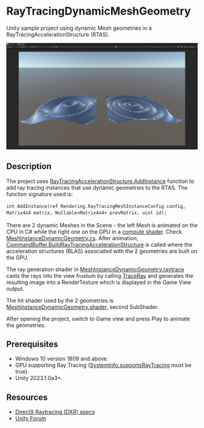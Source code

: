 # RayTracingDynamicMeshGeometry
Unity sample project using dynamic Mesh geometries in a RayTracingAccelerationStructure (RTAS).

<img src="Images/GameView.png" width="1280">

## Description
The project uses [RayTracingAccelerationStructure.AddInstance](https://docs.unity3d.com/2023.1/Documentation/ScriptReference/Rendering.RayTracingAccelerationStructure.AddInstance.html) function to add ray tracing instances that use dynamic geometries to the RTAS. The function signature used is:

`int AddInstance(ref Rendering.RayTracingMeshInstanceConfig config, Matrix4x4 matrix, Nullable<Matrix4x4> prevMatrix, uint id);`
\
\
There are 2 dynamic Meshes in the Scene - the left Mesh is animated on the CPU in C# while the right one on the GPU in a [compute shader](Assets/Shaders/WaveMeshAnimation.compute). Check [MeshInstanceDynamicGeometry.cs](Assets/Scripts/MeshInstanceDynamicGeometry.cs). After animation, [CommandBuffer.BuildRayTracingAccelerationStructure](https://docs.unity3d.com/2023.1/Documentation/ScriptReference/Rendering.CommandBuffer.BuildRayTracingAccelerationStructure.html) is called where the acceleration structures (BLAS) associated with the 2 geometries are built on the GPU.

The ray generation shader in [MeshInstanceDynamicGeometry.raytrace](Assets/Shaders/MeshInstanceDynamicGeometry.raytrace) casts the rays into the view frustum by calling [TraceRay](https://learn.microsoft.com/en-us/windows/win32/direct3d12/traceray-function) and generates the resulting image into a RenderTexture which is displayed in the Game View output.

The hit shader used by the 2 geometries is [MeshInstanceDynamicGeometry.shader](Assets/Shaders/MeshInstanceDynamicGeometry.shader), second SubShader.

After opening the project, switch to Game view and press Play to animate the geometries.

## Prerequisites

* Windows 10 version 1809 and above.
* GPU supporting Ray Tracing ([SystemInfo.supportsRayTracing](https://docs.unity3d.com/2023.1/Documentation/ScriptReference/SystemInfo-supportsRayTracing.html) must be true).
* Unity 2023.1.0a3+.

## Resources
* [DirectX Raytracing (DXR) specs](https://microsoft.github.io/DirectX-Specs/d3d/Raytracing.html)
* [Unity Forum](https://forum.unity.com)
